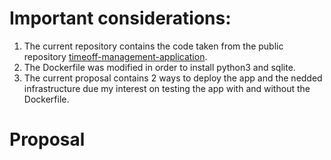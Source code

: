 # Important considerations:
1. The current repository contains the code taken from the public repository [timeoff-management-application](https://github.com/timeoff-management/timeoff-management-application).
2. The Dockerfile was modified in order to install python3 and sqlite.
3. The current proposal contains 2 ways to deploy the app and the nedded infrastructure due my interest on testing the app with and without the Dockerfile.

# Proposal

